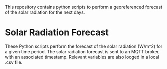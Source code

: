 This repository contains python scripts to perform a georeferenced forecast of the solar radiation for the next days.

# Solar Radiation Forecast
These Python scripts perform the forecast of the solar radiation (W/m^2) for a given time period.
The solar radiation forecast is sent to an MQTT broker, with an associated timestamp. Relevant variables are also looged in a local .csv file.
